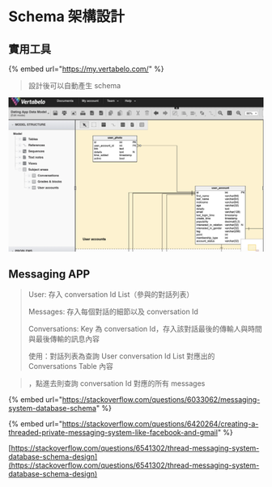 # Schema 架構設計

## 實用工具

{% embed url="https://my.vertabelo.com/" %}

> 設計後可以自動產生 schema

![](../.gitbook/assets/jie-tu-20210412-shang-wu-11.57.32.png)

## Messaging APP

> User: 存入 conversation Id List（參與的對話列表）
>
> Messages: 存入每個對話的細節以及 conversation Id
>
> Conversations: Key 為 conversation Id，存入該對話最後的傳輸人與時間與最後傳輸的訊息內容
>
> 使用：對話列表為查詢 User conversation Id List 對應出的 Conversations Table 內容

> ，點進去則查詢 conversation Id 對應的所有 messages

{% embed url="https://stackoverflow.com/questions/6033062/messaging-system-database-schema" %}

{% embed url="https://stackoverflow.com/questions/6420264/creating-a-threaded-private-messaging-system-like-facebook-and-gmail" %}

[https://stackoverflow.com/questions/6541302/thread-messaging-system-database-schema-design](https://stackoverflow.com/questions/6541302/thread-messaging-system-database-schema-design)

